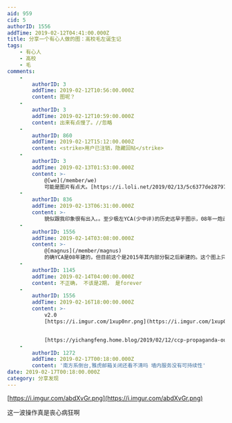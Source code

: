 ```yaml
---
aid: 959
cid: 5
authorID: 1556
addTime: 2019-02-12T04:41:00.000Z
title: 分享一个有心人做的图：高校毛左诞生记
tags:
    - 有心人
    - 高校
    - 毛
comments:
    -
        authorID: 3
        addTime: 2019-02-12T10:56:00.000Z
        content: 图呢？
    -
        authorID: 3
        addTime: 2019-02-12T10:59:00.000Z
        content: 出来有点慢了。//忽略
    -
        authorID: 860
        addTime: 2019-02-12T15:12:00.000Z
        content: <strike>用户已注销，隐藏回帖</strike>
    -
        authorID: 3
        addTime: 2019-02-13T01:53:00.000Z
        content: >-
            @[we](/member/we)
            可能是图片有点大。[https://i.loli.net/2019/02/13/5c6377de28797.png](https://i.loli.net/2019/02/13/5c6377de28797.png)
    -
        authorID: 836
        addTime: 2019-02-13T06:31:00.000Z
        content: >-
            貌似跟我印象很有出入。。至少极左YCA(少中评)的历史远早于图示，08年一炮走红的AC(anti-CNN，后来的四月网)也该提一下吧，我记得那是自干五的巅峰时刻，这是个舆论分水岭，之前洗脑届都是南方系普世派美分党的天下，AC横空出世之后，加上各种军坛的兔党工业党合流，最后才有集大成的观察者，洗脑届形势彻底逆转
    -
        authorID: 1556
        addTime: 2019-02-14T03:08:00.000Z
        content: >-
            @[magnus](/member/magnus)
            的确YCA是08年建的，但目前这个是2015年其内部分裂之后新建的。这个图上只是域名注册时间，所以肯定忽略了老域名。
    -
        authorID: 1145
        addTime: 2019-02-14T04:00:00.000Z
        content: 不正确， 不该是2期， 是forever
    -
        authorID: 1556
        addTime: 2019-02-16T18:00:00.000Z
        content: >-
            v2.0
            [https://i.imgur.com/1xup0nr.png](https://i.imgur.com/1xup0nr.png)


            [https://yichangfeng.home.blog/2019/02/12/ccp-propaganda-outlets-timeline/](https://yichangfeng.home.blog/2019/02/12/ccp-propaganda-outlets-timeline/)
    -
        authorID: 1272
        addTime: 2019-02-17T00:18:00.000Z
        content: '南方系倒台,雅虎邮箱关闭还看不清吗 墙内服务没有可持续性'
date: 2019-02-17T00:18:00.000Z
category: 分享发现
---
```


[https://i.imgur.com/abdXvGr.png](https://i.imgur.com/abdXvGr.png)

这一波操作真是丧心病狂啊
